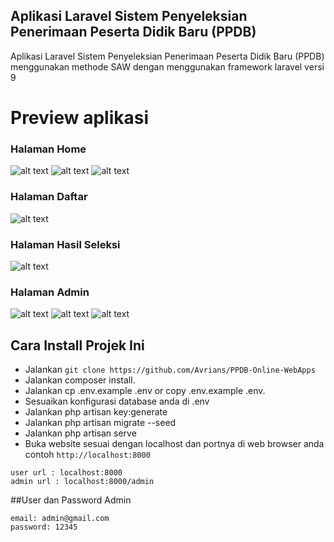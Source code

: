 ## Aplikasi Laravel Sistem Penyeleksian Penerimaan Peserta Didik Baru (PPDB)

<p>
Aplikasi Laravel Sistem Penyeleksian Penerimaan Peserta Didik Baru (PPDB) menggunakan methode SAW dengan menggunakan framework laravel versi 9
</p>
<h1>Preview aplikasi</h1>
<h3>Halaman Home</h3>

![alt text](https://github.com/Avrians/PPDB-Online-WebApps/blob/master/hasil%20output/home-1.png?raw=true)
![alt text](https://github.com/Avrians/PPDB-Online-WebApps/blob/master/hasil%20output/home-2.png?raw=true)
![alt text](https://github.com/Avrians/PPDB-Online-WebApps/blob/master/hasil%20output/home-4.png?raw=true)

<h3>Halaman Daftar</h3>

![alt text](https://github.com/Avrians/PPDB-Online-WebApps/blob/master/hasil%20output/daftar-1.png?raw=true)

<h3>Halaman Hasil Seleksi</h3>

![alt text](https://github.com/Avrians/PPDB-Online-WebApps/blob/master/hasil%20output/hasil.png?raw=true)

<h3>Halaman Admin</h3>

![alt text](https://github.com/Avrians/PPDB-Online-WebApps/blob/master/hasil%20output/admin/dashboard.png?raw=true)
![alt text](https://github.com/Avrians/PPDB-Online-WebApps/blob/master/hasil%20output/admin/ketentuan-nilai.png?raw=true)
![alt text](https://github.com/Avrians/PPDB-Online-WebApps/blob/master/hasil%20output/admin/rank.png?raw=true)

## Cara Install Projek Ini

-   Jalankan `git clone https://github.com/Avrians/PPDB-Online-WebApps`
-   Jalankan composer install.
-   Jalankan cp .env.example .env or copy .env.example .env.
-   Sesuaikan konfigurasi database anda di .env
-   Jalankan php artisan key:generate
-   Jalankan php artisan migrate --seed
-   Jalankan php artisan serve
-   Buka website sesuai dengan localhost dan portnya di web browser anda contoh `http://localhost:8000`

```
user url : localhost:8000
admin url : localhost:8000/admin
```

##User dan Password Admin

```
email: admin@gmail.com
password: 12345
```
